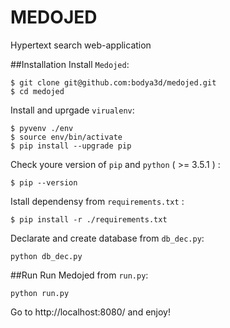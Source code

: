 # MEDOJED
Hypertext search web-application 

##Installation
Install `Medojed`: 
```
$ git clone git@github.com:bodya3d/medojed.git
$ cd medojed
```
Install and uprgade `virualenv`:
```
$ pyvenv ./env
$ source env/bin/activate
$ pip install --upgrade pip 
```
Check youre version of `pip` and `python` ( >= 3.5.1 ) :
```
$ pip --version
```
Istall dependensy from `requirements.txt` :
```
$ pip install -r ./requirements.txt
```
Declarate and create database from `db_dec.py`:
```
python db_dec.py 
```

##Run
Run Medojed from `run.py`:
```
python run.py
```
Go to http://localhost:8080/ and enjoy!
